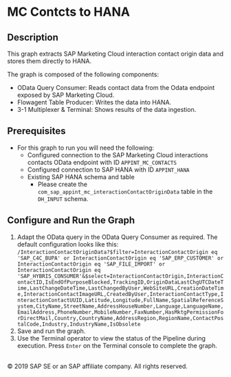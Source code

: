 # MC Contcts to HANA

## Description

This graph extracts SAP Marketing Cloud interaction contact origin data and stores them directly to HANA.

The graph is composed of the following components:

- OData Query Consumer: Reads contact data from the Odata endpoint exposed by SAP Marketing Cloud.
- Flowagent Table Producer: Writes the data into HANA.
- 3-1 Multiplexer & Terminal: Shows results of the data ingestion.

## Prerequisites

- For this graph to run you will need the following:
    - Configured connection to the SAP Marketing Cloud interactions contacts OData endpoint with ID `APPINT_MC_CONTACTS`
    - Configured connection to SAP HANA with ID `APPINT_HANA`
    - Existing SAP HANA schema and table
        - Please create the `com_sap_appint_mc_interactionContactOriginData` table in the `DH_INPUT` schema.

## Configure and Run the Graph

1. Adapt the OData query in the OData Query Consumer as required. The default configuration looks like this:<br>
`/InteractionContactOriginData?$filter=InteractionContactOrigin eq 'SAP_C4C_BUPA' or InteractionContactOrigin eq 'SAP_ERP_CUSTOMER' or InteractionContactOrigin eq 'SAP_FILE_IMPORT' or InteractionContactOrigin eq 'SAP_HYBRIS_CONSUMER'&$select=InteractionContactOrigin,InteractionContactID,IsEndOfPurposeBlocked,TrackingID,OriginDataLastChgUTCDateTime,LastChangeDateTime,LastChangedByUser,WebSiteURL,CreationDateTime,InteractionContactImageURL,CreatedByUser,InteractionContactType,InteractionContactUUID,Latitude,Longitude,FullName,SpatialReferenceSystem,CityName,StreetName,AddressHouseNumber,Language,LanguageName,EmailAddress,PhoneNumber,MobileNumber,FaxNumber,HasMktgPermissionForDirectMail,Country,CountryName,AddressRegion,RegionName,ContactPostalCode,Industry,IndustryName,IsObsolete`
2. Save and run the graph. 
3. Use the Terminal operator to view the status of the Pipeline during execution. Press `Enter` on the Terminal console to complete the graph.

<br>
<div class="footer">
   &copy; 2019 SAP SE or an SAP affiliate company. All rights reserved.
</div>
